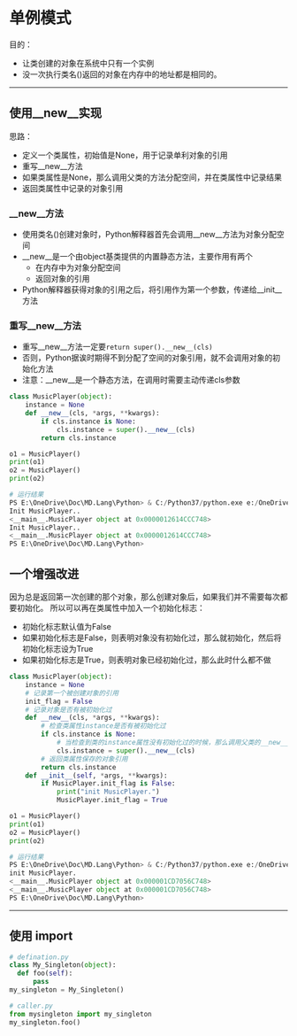 
# 单例模式

目的：
* 让类创建的对象在系统中只有一个实例
* 没一次执行类名()返回的对象在内存中的地址都是相同的。


-------------------------------------------------------------------------
## 使用__new__实现

思路：
* 定义一个类属性，初始值是None，用于记录单利对象的引用
* 重写__new__方法
* 如果类属性是None，那么调用父类的方法分配空间，并在类属性中记录结果
* 返回类属性中记录的对象引用

### __new__方法
* 使用类名()创建对象时，Python解释器首先会调用__new__方法为对象分配空间
* __new__是一个由object基类提供的内置静态方法，主要作用有两个
  * 在内存中为对象分配空间
  * 返回对象的引用
* Python解释器获得对象的引用之后，将引用作为第一个参数，传递给__init__方法


### 重写__new__方法
* 重写__new__方法一定要`return super().__new__(cls)`
* 否则，Python据诶时期得不到分配了空间的对象引用，就不会调用对象的初始化方法
* 注意：__new__是一个静态方法，在调用时需要主动传递cls参数

```py
class MusicPlayer(object):
    instance = None
    def __new__(cls, *args, **kwargs):
        if cls.instance is None:
            cls.instance = super().__new__(cls)
        return cls.instance

o1 = MusicPlayer()
print(o1)
o2 = MusicPlayer()
print(o2)

# 运行结果
PS E:\OneDrive\Doc\MD.Lang\Python> & C:/Python37/python.exe e:/OneDrive/Doc/MD.Lang/Python/ObjectedOriented.面向对象/设计模式/单例模式/codes/new实现.1.py
Init MusicPlayer..
<__main__.MusicPlayer object at 0x0000012614CCC748>
Init MusicPlayer..
<__main__.MusicPlayer object at 0x0000012614CCC748>
PS E:\OneDrive\Doc\MD.Lang\Python>
```


## 一个增强改进
因为总是返回第一次创建的那个对象，那么创建对象后，如果我们并不需要每次都要初始化。
所以可以再在类属性中加入一个初始化标志：
* 初始化标志默认值为False
* 如果初始化标志是False，则表明对象没有初始化过，那么就初始化，然后将初始化标志设为True
* 如果初始化标志是True，则表明对象已经初始化过，那么此时什么都不做

```py
class MusicPlayer(object):
    instance = None
    # 记录第一个被创建对象的引用
    init_flag = False
    # 记录对象是否有被初始化过
    def __new__(cls, *args, **kwargs):
        # 检查类属性instance是否有被初始化过
        if cls.instance is None:
            # 当检查到类的instance属性没有初始化过的时候，那么调用父类的__new__方法初始化它
            cls.instance = super().__new__(cls)
        # 返回类属性保存的对象引用
        return cls.instance
    def __init__(self, *args, **kwargs):
        if MusicPlayer.init_flag is False:
            print("init MusicPlayer.")
            MusicPlayer.init_flag = True

o1 = MusicPlayer()
print(o1)
o2 = MusicPlayer()
print(o2)

# 运行结果
PS E:\OneDrive\Doc\MD.Lang\Python> & C:/Python37/python.exe e:/OneDrive/Doc/MD.Lang/Python/ObjectedOriented.面向对象/设计模式/单例模式/codes/new实现.2.py
init MusicPlayer.
<__main__.MusicPlayer object at 0x000001CD7056C748>
<__main__.MusicPlayer object at 0x000001CD7056C748>
PS E:\OneDrive\Doc\MD.Lang\Python>
```





-------------------------------------------------------------------------
## 使用 import

```py
# defination.py
class My_Singleton(object):
  def foo(self):
      pass
my_singleton = My_Singleton()
```
```py
# caller.py
from mysingleton import my_singleton
my_singleton.foo()
```
